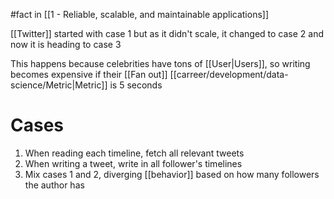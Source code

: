 #fact in [[1 - Reliable, scalable, and maintainable applications]]

[[Twitter]] started with case 1 but as it didn't scale, it changed to case 2 and now it is heading to case 3

This happens because celebrities have tons of [[User|Users]], so writing becomes expensive if their [[Fan out]] [[carreer/development/data-science/Metric|Metric]] is 5 seconds

# Cases

1. When reading each timeline, fetch all relevant tweets
2. When writing a tweet, write in all follower's timelines
3. Mix cases 1 and 2, diverging [[behavior]] based on how many followers the author has
